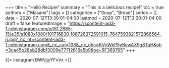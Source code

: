 +++
title = "Hello Recipie"
summary = "This is a delicious recipe!"
toc = true
authors = ["Masami"]
tags = []
categories = ["Soup", "Bread"]
series = []
date = 2020-07-12T13:30:01-04:00
lastmod = 2020-07-12T13:30:01-04:00
draft = false
featuredImage = "https://scontent-iad3-1.cdninstagram.com/v/t51.2885-15/e35/s1080x1080/101716830_186726372591015_7647593821572866564_n.jpg?_nc_ht=scontent-iad3-1.cdninstagram.com&_nc_cat=103&_nc_ohc=KVyWkP5yBewAX9g8TqH&oh=3ca45b28eb28db13009e777f2616a5b9&oe=5F369765"
+++

{{< instagram BWNjjyYFxVx >}}
